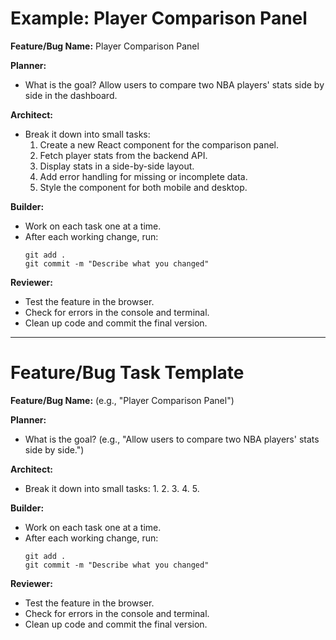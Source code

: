 # Example: Player Comparison Panel

**Feature/Bug Name:** Player Comparison Panel

**Planner:**
- What is the goal?
  Allow users to compare two NBA players' stats side by side in the dashboard.

**Architect:**
- Break it down into small tasks:
  1. Create a new React component for the comparison panel.
  2. Fetch player stats from the backend API.
  3. Display stats in a side-by-side layout.
  4. Add error handling for missing or incomplete data.
  5. Style the component for both mobile and desktop.

**Builder:**
- Work on each task one at a time.
- After each working change, run:
  ```
  git add .
  git commit -m "Describe what you changed"
  ```

**Reviewer:**
- Test the feature in the browser.
- Check for errors in the console and terminal.
- Clean up code and commit the final version.

---

# Feature/Bug Task Template

**Feature/Bug Name:** (e.g., "Player Comparison Panel")

**Planner:**
- What is the goal?
  (e.g., "Allow users to compare two NBA players' stats side by side.")

**Architect:**
- Break it down into small tasks:
  1. 
  2. 
  3. 
  4. 
  5. 

**Builder:**
- Work on each task one at a time.
- After each working change, run:
  ```
  git add .
  git commit -m "Describe what you changed"
  ```

**Reviewer:**
- Test the feature in the browser.
- Check for errors in the console and terminal.
- Clean up code and commit the final version. 
